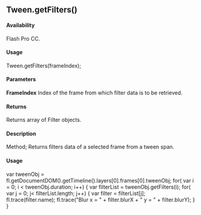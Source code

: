 ## Tween.getFilters()

#### Availability

Flash Pro CC.

#### Usage

Tween.getFilters(frameIndex);

#### Parameters

**FrameIndex** Index of the frame from which filter data is to be retrieved.

#### Returns

Returns array of Filter objects.

#### Description

Method; Returns filters data of a selected frame from a tween span.

#### Usage

var tweenObj = fl.getDocumentDOM().getTimeline().layers[0].frames[0].tweenObj;
for( var i = 0; i < tweenObj.duration; i++) {
var filterList = tweenObj.getFilters(i);
for( var j = 0; j< filterList.length; j++) {
var filter = filterList[j];
fl.trace(filter.name);
fl.trace("Blur x = " + filter.blurX + " y = " + filter.blurY); } }

